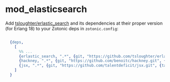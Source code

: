 mod_elasticsearch
=================

Add [tsloughter/erlastic_search](https://github.com/tsloughter/erlastic_search) and its
dependencies at their proper version (for Erlang 18) to your Zotonic deps in `zotonic.config`:

```erlang

  {deps,
    [
      %% ...
      {erlastic_search, ".*", {git, "https://github.com/tsloughter/erlastic_search.git", {tag, "master"}}},
      {hackney, ".*", {git, "https://github.com/benoitc/hackney.git", {tag, "1.6.1"}}},
      {jsx, ".*", {git, "https://github.com/talentdeficit/jsx.git", {tag, "2.8.0"}}}      
    ]
  }
```
